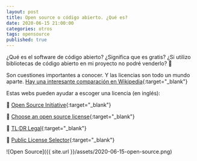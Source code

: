 ```yaml
---
layout: post
title: Open source o código abierto. ¿Qué es?
date: 2020-06-15 21:00:00
categories: otros
tags: opensource
published: true
---
```



¿Qué es el software de código abierto? ¿Significa que es gratis? ¿Si utilizo bibliotecas de código abierto en mi proyecto no podré venderlo? 🤔

Son cuestiones importantes a conocer. Y las licencias son todo un mundo aparte. [Hay una interesante comparación en Wikipedia](https://en.wikipedia.org/wiki/Comparison_of_free_and_open-source_software_licences){:target="_blank"}

Estas webs pueden ayudar a escoger una licencia (en inglés):

🔸 [Open Source Initiative](https://opensource.org/licenses/category){:target="_blank"}

🔸 [Choose an open source license](https://choosealicense.com){:target="_blank"}

🔸 [TL;DR Legal](https://tldrlegal.com){:target="_blank"}

🔸 [Public License Selector](https://ufal.github.io/public-license-selector){:target="_blank"}


![Open Source]({{ site.url }}/assets/2020-06-15-open-source.png)


